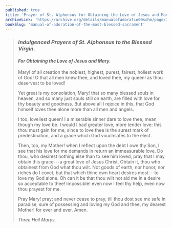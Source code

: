 ```yaml
---
published: true
title: 'Prayer of St. Alphonsus for Obtaining the Love of Jesus and Mary'
archiveLink: 'https://archive.org/details/manualofadoratio00schm/page/378?view=theater'
bookSlug: 'manual-of-adoration-of-the-most-blessed-sacrament'
---
```


> ### *Indulgenced Prayers of St. Alphonsus to the Blessed Virgin.*
>
> #### *For Obtaining the Love of Jesus and Mary.*
>
> Mary! of all creation the noblest, highest, purest, fairest, holiest work of God! O that all men knew thee, and loved thee, my queen! as thou deservest to be loved!
>
> Yet great is my consolation, Mary! that so many blessed souls in heaven, and so many just souls still on earth, are filled with love for thy beauty and goodness. But above all I rejoice in this, that God himself loves thee alone more than all men and angels.
>
> I too, loveliest queen! I a miserable sinner dare to love thee, mean though my love be. I would I had greater love, more tender love: this thou must gain for me, since to love thee is the surest mark of predestination, and a grace which God vouchsafes to the elect.
>
> Then, too, my Mother! when I reflect upon the debt I owe thy Son, I see that his love for me demands in return an immeasurable love. Do thou, who desirest nothing else than to see him loved, pray that I may obtain this grace---a great love of Jesus Christ. Obtain it, thou who obtainest from God what thou wilt. Not goods of earth, nor honor, nor riches do I covet, but that which thine own heart desires most---to love my God alone. Oh can it be that thou wilt not aid me in a desire so acceptable to thee! Impossible! even now I feel thy help, even now thou prayest for me.
>
> Pray Mary! pray; and never cease to pray, till thou dost see me safe in paradise, sure of possessing and loving my God and thee, my dearest Mother! for ever and ever. Amen.
>
> *Three Hail Marys.*